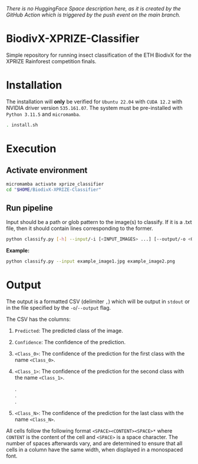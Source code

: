 *There is no HuggingFace Space description here, as it is created by the GitHub Action which is triggered by the push event on the main branch.*

# BiodivX-XPRIZE-Classifier
Simple repository for running insect classification of the ETH BiodivX for the XPRIZE Rainforest competition finals.

# Installation
The installation will **only** be verified for `Ubuntu 22.04` with `CUDA 12.2` with NVIDIA driver version `535.161.07`. The system must be pre-installed with `Python 3.11.5` and `micromamba`.

```bash
. install.sh
```

# Execution
## Activate environment

```bash
micromamba activate xprize_classifier
cd "$HOME/BiodivX-XPRIZE-Classifier"
```

## Run pipeline
Input should be a path or glob pattern to the image(s) to classify. If it is a .txt file, then it should contain lines corresponding to the former.

```bash
python classify.py [-h] --input/-i [<INPUT_IMAGES> ...] [--output/-o <OUTPUT_CSV>] [--output_type/-t <OUTPUT_TYPE>] [--model_type/-m <MODEL_TYPE>] [--include_embeddings] [--weights <WEIGHT_PATH>] [--class_handles <CLASS_HANDLES_JSON>] [--device <DEVICE>]
```

**Example:**

```bash
python classify.py --input example_image1.jpg example_image2.png
```

# Output
The output is a formatted CSV (delimiter `,`) which will be output in `stdout` or in the file specified by the `-o`/`--output` flag.

The CSV has the columns:

1) `Predicted`: The predicted class of the image.
2) `Confidence`: The confidence of the prediction.
3) `<Class_0>`: The confidence of the prediction for the first class with the name `<Class_0>`.
4) `<Class_1>`: The confidence of the prediction for the second class with the name `<Class_1>`.

    .   
    .   
    .

5) `<Class_N>`: The confidence of the prediction for the last class with the name `<Class_N>`.

All cells follow the following format `<SPACE><CONTENT><SPACE>*` where `CONTENT` is the content of the cell and `<SPACE>` is a space character. The number of spaces afterwards vary, and are determined to ensure that all cells in a column have the same width, when displayed in a monospaced font.